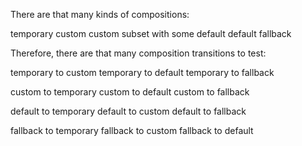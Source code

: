 There are that many kinds of compositions:

temporary
custom
custom subset with some default
default
fallback

Therefore, there are that many composition transitions to test:

temporary to custom
temporary to default
temporary to fallback

custom to temporary
custom to default
custom to fallback

default to temporary
default to custom
default to fallback

fallback to temporary
fallback to custom
fallback to default
